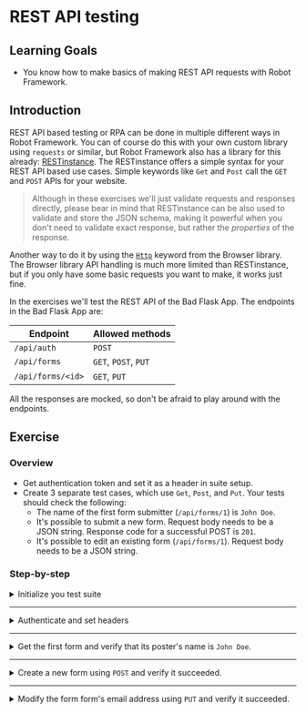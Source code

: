 # REST API testing

## Learning Goals

- You know how to make basics of making REST API requests with Robot Framework.

## Introduction

REST API based testing or RPA can be done in multiple different ways in Robot Framework.
You can of course do this with your own custom library using `requests`
or similar, but Robot Framework also has a library for this already:
[RESTinstance](https://asyrjasalo.github.io/RESTinstance/). The RESTinstance offers
a simple syntax for your REST API based use cases. Simple keywords like `Get` and `Post` call the
`GET` and `POST` APIs for your website.

> Although in these exercises we'll just validate requests
> and responses directly, please bear in mind that RESTinstance can be also used to validate and store the JSON
> schema, making it powerful when you don't need to validate exact response, but rather the _properties_
> of the response.

Another way to do it by using the [`Http`](https://marketsquare.github.io/robotframework-browser/Browser.html#Http) keyword from the Browser library.
The Browser library API handling is much more limited than RESTinstance, but if you only have some basic
requests you want to make, it works just fine.

In the exercises we'll test the REST API of the Bad Flask App. The endpoints in the Bad Flask App
are:

| Endpoint | Allowed methods |
| --- | --- |
| `/api/auth` | `POST` |
| `/api/forms` | `GET`, `POST`, `PUT` |
| `/api/forms/<id>` | `GET`, `PUT` |

All the responses are mocked, so don't be afraid to play around with the endpoints.

## Exercise

### Overview

- Get authentication token and set it as a header in suite setup.
- Create 3 separate test cases, which use `Get`, `Post`, and `Put`. Your tests
should check the following:
  - The name of the first form submitter (`/api/forms/1`) is `John Doe`.
  - It's possible to submit a new form. Request body needs to be a JSON string. Response code for a
  successful POST is `201`.
  - It's possible to edit an existing form (`/api/forms/1`). Request body needs to be a JSON string.

### Step-by-step

<details>
  <summary>Initialize you test suite</summary>

<br/>

In this exercise we're not going to write very sophisticated Robot Framework, meaning
that we're going to do very simple test cases without doing a resource file separately.
In our `tests` folder, we have a file called `api.robot`. Let's open that up.

> The file resources `../resources/bad_flask_app.robot`. That import is only used with `Browser`
> library. If you're doing the exercises with `RESTinstance`, the import can be safely ignored. Running the
> suite with an empty resource file will log a warning, but will not affect the outcome of the exercise.

<details>
  <summary>RESTinstance</summary>

We're going to use the RESTinstance library, so we need to import `REST` into our `Settings`
table. RESTinstance requires a URL with the library import to initialize the library to do
queries against that server. We'll test the REST API of the Bad Flask App.
The server is running in `http://localhost:5000`, so let's initialize the library import with that URL.

- Add a library import for `REST` in your `Settings` table.
- Add `http://localhost:5000` as an argument for your library import.

</details> <!-- RESTinstance -->

<details>
  <summary>Browser</summary>

We're going to use the Browser library, so need to import it into our `Settings` table in our resource file.
We'll test the REST API of the Bad Flask App. In order to do that, we're going to need a new browser.
From the Browser library documentation we see that there's two possible keywords for this: `New Browser` and
`New Page`. `New Browser` allows us to specify a browser and whether we want to use headless more or not
along with a bunch of other configurations and `New Page` just opens a new tab on our browser to a URL we
specify. Since we're just using REST API backend, we don't need to see a browser, so we can call `New Page`
directly.

> There's also `Open Browser`, but that's only intended to be used for quick debugging and not for production
> use, so we're not going to use that here.

- Add a library import for `Browser` in your `Settings` table to `bad_flask_app.robot` resource file.
  - (Optional) Also add the import to your `api.robot` test suite file.

Let's create ourselves our first keyword and let's call it `Open Browser To Our Application`. In here, we want
to open our browser to Bad Flask App and verify the page is opened before continuing. We'll use `New Page` to
open our browser in headless mode. The server is running in `http://localhost:5000`, so we'll give that
as a parameter to our `New Page` call.

- Create a new keyword `Open Browser To Our Application` to your resource file.
- Add `New Page` with the parameter `http://localhost:5000` to your keyword.

To verify the page load is complete, we can use `Get Title` to assert
the website title is `Bad Flask App`. Browser library has builtin waiting for all it's keywords, so we don't
need to wait for the page to load before asserting the title. Browser library support Python-like validations
so we can use syntax like `Get Title    ==    Bad Flask App` directly.

> As we're also going to use keywords from Browser library directly in our test suite file, it's best to
> also import `Browser` there. It's not strictly necessary and the tests will work just as fine without it,
> but it allows you to quickly see which libraries your files depend upon without trusting that "some" file
> will resource it eventually.

- Verify that the title is `Bad Flask App`.

As we want our browser to open immediately as our tests begin, let's add it as our suite setup in our
test suite.

- Add `Open Browser To Our Application` as your `Suite Setup` in your test suite file.

</details> <!-- Browser -->

> :bulb: If you're running your server with Docker, you might need to use the Docker-machine's
> IP address instead of `localhost`. You can find the docker-machine IP address by using
> `docker inspect <container_name>`.

</details> <!-- Initialize your test suite -->

---

<details>
  <summary>Authenticate and set headers</summary>

<br/>

Before we can query any data from Bad Flask App, we need to authenticate to the server.
We only want to authenticate once and use that as the authorization header. This means we
should add this as our `Suite Setup` in our `Settings` table.

- Add a keyword `Authenticate And Set Headers`.
- Add your new keyword as the `Suite Setup`.

> :bulb: When doing exercises with `BROWSER` library, you need to use `Run keywords` as
> your suite setup to run multiple keywords together. Combine multiple keywords using
> `AND` (full upper-case, e.g. `Run Keywords    Log    1    AND    Log    2`).

The endpoint for authentication is `/api/auth` and it allows only `POST` requests.

<details>
  <summary>RESTinstance</summary>

Inside our `Authenticate And Set Headers` keyword, we should call the `Post` keyword to
the authentication endpoint to get the authentication token.

- Use `Post` keyword inside your `Authenticate And Set Headers` with the `/api/auth` endpoint.

The response is a JSON and we should be able to get our data from that object. The easiest way
to do this is to use the `Output` keyword, which logs the request and the response JSONs directly
into the terminal. If we use just `Output` we notice that our token is inside the `body` of the
`response`. We can use standard JSONPath notion `$` to match the base of the response body. We can
also match the path by separating each value with a space, so the body of the response would be
`response body` (name inside the body would be `response body name`, etc.).

`Output` also returns the value we search, so if we search for `response body` (or `$`) we'll
get just our token as a string. We should store that into a variable. Storing return values into variables
works very much the same way as in any programming language, meaning `<variable name>= <variable value>`.
Although we need to follow proper Robot Framework syntax for setting variables as well, so setting a variable
requires `${}` around the variable name and proper usage of whitespace. For example

```robot
${status}=    Output    response status
```

- Use `Output` to store `response body` into a variable.

The final thing is to set our headers for the rest of our requests. We'll use `Set Headers` to
set our token as an authorization bearer header. `Set Headers` takes arguments as regular JSON,
se we can just give our token variable as a `Bearer` to an `Authorization` key.

- Use `Set Headers` to give `{ "Authorization": "Bearer ${token}" }` as your headers inside your
`Authenticate And Set Headers` keyword.

> Note, that `Set Headers` sets the headers for the _entire suite_, so you should avoid
> using that inside your test cases directly if you want to affect all requests in other test cases.
> You can add headers directly to request keywords by using `headers=` argument.

</details> <!-- RESTinstance -->

<details>
  <summary>Browser</summary>

Browser library has
a `Http` keyword, which allows us to do basic API calls with a body and some headers. Inside our
`Authenticate And Set Headers` keyword, we should call the `Http` keyword to the authentication endpoint
by using `POST` as the method.

- Use `Http` to call `/api/auth` and make a `POST` request without a body or headers. Store the return
value as a dictionary variable (`&{response}`).

`Http` returns JSON as a Python dictionary. The authentication token is the `body` of our response.
By storing the return value directly as a dictionary object, we can use the much simpler dot notation
for our dictionary `${dict.key.key.key.value}` instead of `${dict["key"]["key"]["key"]["value"]}`. We can
store our headers as a suite variable, which we can then later use when making other `Http` requests for
our other exercises. Set a suite variable `HEADERS` (upper case, since it's a suite variable) and give it the
value `{"Authorization": "Bearer ${response.body}"}`.

- Use the stored response to set a suite variable with the value `{"Authorization": "Bearer ${response.body}"}`.

> :bulb: If you're getting an error`Resolving variable '${response.body}' failed: AttributeError: 'dict' object has no attribute 'body'`
> make sure you're storing our response as `&{response}` and **not** as `${response}`.

</details> <!-- Browser -->

> :bulb: The correct access token is indeed `NotAGoodToken`, so don't worry if your token looks "funny"
> \- it is intentional.

</details> <!-- Authenticate and set headers -->

---

<details>
  <summary>Get the first form and verify that its poster's name is <code>John Doe</code>.</summary>

<br/>

Now we're ready to create our first test case. We need to use a `GET` request to get the first form.
We can get it from the endpoint `/api/forms/1` and the response is a JSON with the first user's data.

- Create a new test case named `Get First Form And Verify Poster's Identity`.

<details>
  <summary>RESTinstance</summary>

RESTinstance library keywords are named exactly like the HTTP request. This means you can use `Get`
to make a `GET` request.

- Use `Get` to get the user from the endpoint `/api/forms/1`.

We can now assert that the queried data is what we expect it to be. We'll use the `Output`
keyword again to verify our result. `Output` doesn't verify anything automatically, but
we can query the `response body name` (or `$.name`) to get the name of the poster. When we store it in a
variable, we can simply call `Should Be Equal` to verify that our response is what we expect it
to be. In this case, it's `John Doe`.

- Use `Output` to store `response body name` into a variable.
- Use `Should Be Equal` to verify that your variable is equal to `John Doe`.

We've already verified that our user is what we expect it to be. If we didn't want `Output`
to flood our terminal we could redirect it to a file. Or, we could use `String` to compare
our result without having to use a variable.

> The assertion keywords are always effective on the _last_ query, so you don't need to
> store the result in a variable nor do we need to query the user again to do our assertion.

- Use `String` to verify `response body name` equals to `John Doe`.

> You can also store the return value of `String` into a variable. In this case you need to
> remember that it returns a _list_, and not a string. So for example the following snippet
> would resolve in a test failure:
>
> ```robot
> Get       /api/forms/1
> ${a}=     Output      response body name
> ${b}=     String      response body name
> Should Be Equal         ${a}      ${b}
> ```
>
> The output of the test would be
>
> ```text
> Get First Form And Verify Poster's Identity                           .
> "John Doe"
> Get First Form And Verify Poster's Identity                           | FAIL |
> John Doe != ['John Doe']
> ```

</details> <!-- RESTinstance -->

<details>
  <summary>Browser</summary>

Browser uses the `Http` keyword for all HTTP requests. As the first argument we need the URL and as the second
argument we need the HTTP request method (`GET`). We need to
remember to add our headers separately to our `Http` call.

- Use `Http` to get the user from the endpoint `/api/forms/1` with the `GET` method.
- Use the `${HEADERS}` test variable as the request headers.
- Store the response into a dictionary variable (`&{response}`).

We can now assert that the queried data is what we expect it to be. We can simply use the built in
`Should Be Equal` keyword to verify our `response.body` is `John Doe`.

- Use `Should Be Equal` to verify that your `response.body` equals `John Doe`.

</details>

</details> <!-- Get first form and verify John Doe -->

---

<details>
  <summary>Create a new form using <code>POST</code> and verify it succeeded.</summary>

<br/>

Again, let's create a new test case. This time, need to make a `POST` request to create a new
form to our website and verify the form creation was successful. The endpoint to create a new form
is `/api/forms`.

- Create a new test case named `Post New Form And Verify Creation Succeeded`.

For our test case, it's enough to specify our form with an `id` and `name`. The data is
regular JSON and it's going to be static, so let's create a variable for that in the
`Variables` table.

- Create a variable `NEW_FORM_DATA` and make it a JSON with an `id` and `name` with values of your choice.

<details>
  <summary>RESTinstance</summary>

As with `GET`, the RESTinstance keyword for `POST` is simply `Post`. We can use our `NEW_FORM_DATA` variable
as the body for our `Post`.

- Use `Post` to the `/api/forms` endpoint.
- Add `NEW_FORM_DATA` variable as a second argument to your `Post`.

We still need to verify that our creation was successful. Again, we can use the `Output` to
get our response and check the `response status` to see that it's `201`. However, this time
the response code is an integer, so we need to use the `Should Be Equal As Integers` keyword.
Similar to `String`, we can also directly evaluate the status code with the `Integer` keyword.

> We could also use `${201}` in `Should Be Equal` to verify the response and `201` are equal.

- Use `Output` to get the `response status` and store it in a variable.
- Use `Should Be Equal As Integers` to verify your response is equal to `201`.
- Use `Integer` to verify your `response status` is equal to `201`.

</details> <!-- RESTinstance -->

<details>
  <summary>Browser</summary>

As with `GET`, we'll use `Http` as our keyword, but this time we'll just use `POST` as
the request method. We can add a body to our `Http` keyword the same way we add headers.
Let's use our `NEW_FORM_DATA` as the body for our `POST` request.

- Use `Http` to the `/api/forms` endpoint and use the `POST` method.
- Use `HEADERS` test variable to set the headers for your request.
- Add a `body` parameter for your `Http` keyword call and give it the value `NEW_FORM_DATA`.
- Store the response into a dictionary variable (`&{response}`).

We still need to verify that our creation was successful. Again, we've stored the response value
to a dictionary. A successful post has the return code of `201`. The response also has an `ok` key,
which is true if the status code is `200`-`299`. We can use either `Should Be Equal As Integers`
to verify our response code is `201` or we can use `Should Be True` to verify `response.ok` is true.

> We could also use `${201}` in `Should Be Equal` to verify the response and `201` are equal.

- Use `Should Be Equal As Integers` to verify your response is equal to `201` or use
`Should Be True` to verify `response.ok`.

</details> <!-- Browser -->

> :bulb: Make the JSON in a single line.
>
> :bulb: The `id` needs to be unique. The API has 2 forms with ids `1` and `2`.

</details> <!-- POST exercise -->

---

<details>
  <summary>Modify the form form's email address using <code>PUT</code> and verify it succeeded.</summary>

<br/>

It's time for our third test case. This time we're using the `PUT` method to modify the first form
in the `/api/forms/1` endpoint.

> We could also use `/api/forms` and specify an `id` in our payload. Either way we do, `id` is
> mandatory in either of them. If specified in both, the `id` specified by the URL is used.

- Create a new test case named `Modify Form's Email Address And Verify It Succeeded`.

We'll only modify the user's email address, so let's create a variable called `NEW_EMAIL` into our `Variables`
table. It doesn't really matter what the new email is as long as it's different from the old email. So for example
`firstname.lastname@example.com` works in this situation.

- Create a variable `NEW_EMAIL` and make it a JSON with `firstname.lastname@example.com` as the value.

<details>
  <summary>RESTinstance</summary>

As with the previous exercises, we'll just use `Put` as our keyword.

- Use `Put` for endpoint `/api/forms/1`.

First, we need the current email address, so we can compare it to the changed one. Let's use `Get` to get that. Next,
we'll need a JSON payload for our `Put` to change the email address.

- Before `Put`, add a `Get` from the same endpoint.
- Use `String` or `Output` to get the `response body email` and store it in `old` variable.
- Add `NEW_EMAIL` as an argument to `Put`.

Bad Flask App sends the "modified" form as a response. We can use the response directly
to check if the email is different. We need to store the `response body email` again into a
variable and we need to verify the emails are not equal.

- Use `String` our `Output` to get the the `response body email` and store it in `new` variable.
- Use `Should Not Be Equal` to verify that `old` and `new` are not the same.

> :bulb: It doesn't matter if you use `String` or `Output`, but you _must_ use the same
> after `Get` and after `Put`.

</details> <!-- RESTinstance -->

<details>
  <summary>Browser</summary>

It's time for our third test case. This time we're using the `PUT` method to modify the first form
in the `/api/forms/1` endpoint.

- Use `Http` to the `/api/forms/1` endpoint and use the `PUT` method.
- Use `HEADERS` test variable to set the headers for your request.
- Store the response into a dictionary variable (`&{response}`).

First, we need the current email address, so we can compare it to the changed one.
Let's use `GET` to get that.

Since we're using `GET` before our actual `PUT` and we only want the email from that, we can use a
variable with the same name and just overwrite it when we get the `PUT` response.

- Before `PUT`, add a `GET` from the same endpoint.
- Use `HEADERS` test variable to set the headers for your request.
- Store the response into a dictionary variable (`&{response}`).
- Use `Set Variable` to store `response.body.email` into a variable called `old`.
- Add `NEW_EMAIL` as the body to `PUT`.
- Store the response into a dictionary variable (`&{response}`).

Bad Flask App sends the "modified" form as a response. We can use the response directly
to check if the email is different. We need to store the `response.body.email` again into a
variable and we need to verify the emails are not equal.

- Use `Set Variable` to store `response.body.email` into a variable calle `new`.
- Use `Should Not Be Equal` to verify that `old` and `new` are not the same.

</details> <!-- Browser -->

> If you want to check the response status of your `PUT`  request as well, it should be `200`.

</details> <!-- PUT exercise -->
